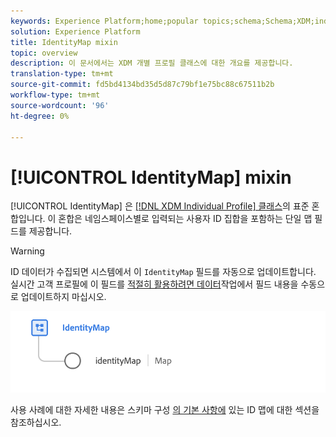 ```yaml
---
keywords: Experience Platform;home;popular topics;schema;Schema;XDM;individual profile;fields;schemas;Schemas;identityMap;identity map;Identity map;Schema design;map;Map;union schema;union
solution: Experience Platform
title: IdentityMap mixin
topic: overview
description: 이 문서에서는 XDM 개별 프로필 클래스에 대한 개요를 제공합니다.
translation-type: tm+mt
source-git-commit: fd5bd4134bd35d5d87c79bf1e75bc88c67511b2b
workflow-type: tm+mt
source-wordcount: '96'
ht-degree: 0%

---
```



# [!UICONTROL IdentityMap] mixin

[!UICONTROL IdentityMap] 은 [[!DNL XDM Individual Profile] 클래스](../../classes/individual-profile.md)의 표준 혼합입니다. 이 혼합은 네임스페이스별로 입력되는 사용자 ID 집합을 포함하는 단일 맵 필드를 제공합니다.

>[!WARNING]
>
>ID 데이터가 수집되면 시스템에서 이 `IdentityMap` 필드를 자동으로 업데이트합니다. 실시간 고객 프로필에 이 필드를 [적절히 활용하려면 데이터](../../../profile/home.md)작업에서 필드 내용을 수동으로 업데이트하지 마십시오.

<img src="../../images/mixins/identitymap.png" width="600" /><br />

사용 사례에 대한 자세한 내용은 스키마 구성 [의 기본 사항에](../../schema/composition.md#identityMap) 있는 ID 맵에 대한 섹션을 참조하십시오.
